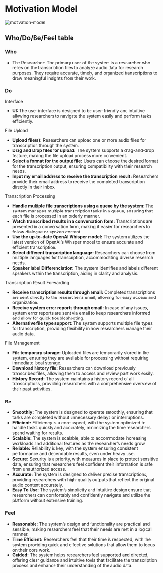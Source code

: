 # Motivation Model

![motivation-model](https://github.com/user-attachments/assets/623217e4-6ac6-49e9-a31c-7bfae6c7b7db)

## Who/Do/Be/Feel table

### Who
- The Researcher: The primary user of the system is a researcher who relies on the transcription files to analyze audio data for research purposes. They require accurate, timely, and organized transcriptions to draw meaningful insights from their work.

### Do
Interface
- **UI:** The user interface is designed to be user-friendly and intuitive, allowing researchers to navigate the system easily and perform tasks efficiently.

File Upload
- **Upload file(s):** Researchers can upload one or more audio files for transcription through the system.
- **Drag and Drop files for upload:** The system supports a drag-and-drop feature, making the file upload process more convenient.
- **Select a format for the output file:** Users can choose the desired format for the transcription output, ensuring compatibility with their research needs.
- **Input my email address to receive the transcription result:** Researchers provide their email address to receive the completed transcription directly in their inbox.

Transcription Processing
- **Handle multiple file transcriptions using a queue by the system:** The system manages multiple transcription tasks in a queue, ensuring that each file is processed in an orderly manner.
- **Watch transcribed results in a conversation form:** Transcriptions are presented in a conversation form, making it easier for researchers to follow dialogue or spoken content.
- **Use the up-to-date OpenAI Whisper model:** The system utilizes the latest version of OpenAI’s Whisper model to ensure accurate and efficient transcription.
- **Select different transcription language:** Researchers can choose from multiple languages for transcription, accommodating diverse research needs.
- **Speaker label Differenciation:** The system identifies and labels different speakers within the transcription, aiding in clarity and analysis.

Transcription Result Forwarding
- **Receive transcription results through email:** Completed transcriptions are sent directly to the researcher’s email, allowing for easy access and organization.
- **Receive system error reports through email:** In case of any issues, system error reports are sent via email to keep researchers informed and allow for quick troubleshooting.
- **Alternative file type support:** The system supports multiple file types for transcription, providing flexibility in how researchers manage their audio data.

File Management
- **File temporary storage:** Uploaded files are temporarily stored in the system, ensuring they are available for processing without requiring immediate local storage.
- **Download history file:** Researchers can download previously transcribed files, allowing them to access and review past work easily.
- **History Record:** The system maintains a history record of all transcriptions, providing researchers with a comprehensive overview of their past activities.

### Be
- **Smoothly:** The system is designed to operate smoothly, ensuring that tasks are completed without unnecessary delays or interruptions.
- **Efficient:** Efficiency is a core aspect, with the system optimized to handle tasks quickly and accurately, minimizing the time researchers spend waiting for results.
- **Scalable:** The system is scalable, able to accommodate increasing workloads and additional features as the researcher’s needs grow.
- **Reliable:** Reliability is key, with the system ensuring consistent performance and dependable results, even under heavy use.
- **Secure:** Security is a priority, with measures in place to protect sensitive data, ensuring that researchers feel confident their information is safe from unauthorized access.
- **Accurate:** The system is designed to deliver precise transcriptions, providing researchers with high-quality outputs that reflect the original audio content accurately.
- **Easy To Use:** The system’s simplicity and intuitive design ensure that researchers can comfortably and confidently navigate and utilize the platform without extensive training.

### Feel
- **Reasonable:** The system’s design and functionality are practical and sensible, making researchers feel that their needs are met in a logical manner.
- **Time Efficient:** Researchers feel that their time is respected, with the system providing quick and effective solutions that allow them to focus on their core work.
- **Guided:** The system helps researchers feel supported and directed, offering clear guidance and intuitive tools that facilitate the transcription process and enhance their understanding of the audio data.


